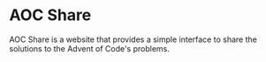 # AOC Share

AOC Share is a website that provides a simple interface to share the solutions to the Advent of Code's problems.
